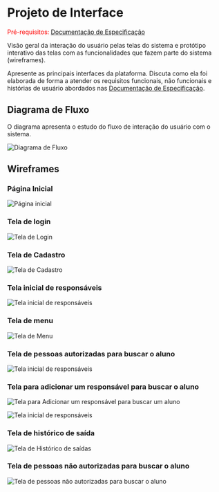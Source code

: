 
# Projeto de Interface

<span style="color:red">Pré-requisitos: <a href="2-Especificação do Projeto.md"> Documentação de Especificação</a></span>

Visão geral da interação do usuário pelas telas do sistema e protótipo interativo das telas com as funcionalidades que fazem parte do sistema (wireframes).

 Apresente as principais interfaces da plataforma. Discuta como ela foi elaborada de forma a atender os requisitos funcionais, não funcionais e histórias de usuário abordados nas <a href="2-Especificação do Projeto.md"> Documentação de Especificação</a>.

## Diagrama de Fluxo

O diagrama apresenta o estudo do fluxo de interação do usuário com o sistema.

![Diagrama de Fluxo](https://github.com/ICEI-PUC-Minas-PMV-ADS/ads-2024-1-e3-proj-mov-t5-saida-segura/assets/131215693/147bb84d-5e08-47a8-abc1-0ad45eef14ef)




## Wireframes
 
### Página Inicial

![Página inicial](https://github.com/ICEI-PUC-Minas-PMV-ADS/ads-2024-1-e3-proj-mov-t5-saida-segura/assets/131215693/04de8b14-19f5-412f-ab69-a50e139ff97e)


### Tela de login

![Tela de Login](https://github.com/ICEI-PUC-Minas-PMV-ADS/ads-2024-1-e3-proj-mov-t5-saida-segura/assets/131215693/6778121f-d6cf-4ce7-ac37-3e2f44024ef4)

### Tela de Cadastro

![Tela de Cadastro](https://github.com/ICEI-PUC-Minas-PMV-ADS/ads-2024-1-e3-proj-mov-t5-saida-segura/assets/131215693/e359665f-3b42-4575-b35b-6b2dfbcd54d3)


### Tela inicial de responsáveis

![Tela inicial de responsáveis](https://github.com/ICEI-PUC-Minas-PMV-ADS/ads-2024-1-e3-proj-mov-t5-saida-segura/assets/131215693/9287ca06-8a1c-412f-9057-0814f39a7b5e)

### Tela de menu

![Tela de Menu](https://github.com/ICEI-PUC-Minas-PMV-ADS/ads-2024-1-e3-proj-mov-t5-saida-segura/assets/131215693/0a00186e-e10b-43a4-8d8a-f32ef86ef46e)


### Tela de pessoas autorizadas para buscar o aluno

![Tela inicial de responsáveis](https://github.com/ICEI-PUC-Minas-PMV-ADS/ads-2024-1-e3-proj-mov-t5-saida-segura/assets/131215693/b2a0ef81-88d9-4735-b640-20753984e707)


### Tela para adicionar um responsável para buscar o aluno

![Tela para Adicionar um responsável para buscar um aluno](https://github.com/ICEI-PUC-Minas-PMV-ADS/ads-2024-1-e3-proj-mov-t5-saida-segura/assets/131215693/d4029245-f7e6-4565-95bb-f6d7004c8f59)

![Tela inicial de responsáveis](https://github.com/ICEI-PUC-Minas-PMV-ADS/ads-2024-1-e3-proj-mov-t5-saida-segura/assets/131215693/7a86074c-ccbc-4a99-965d-4ac6330b0e79)


### Tela de histórico de saída

![Tela de Histórico de saídas](https://github.com/ICEI-PUC-Minas-PMV-ADS/ads-2024-1-e3-proj-mov-t5-saida-segura/assets/131215693/9ba9c6dc-ee05-46e1-b88e-1e245a7640de)


### Tela de pessoas não autorizadas para buscar o aluno

![Tela de pessoas não autorizadas para buscar o aluno](https://github.com/ICEI-PUC-Minas-PMV-ADS/ads-2024-1-e3-proj-mov-t5-saida-segura/assets/131215693/a08a7aad-a996-4a28-ab72-3f73368e2f54)






